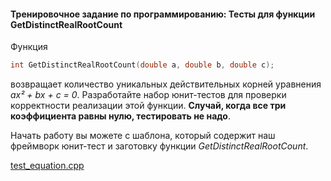 #### Тренировочное задание по программированию: Тесты для функции GetDistinctRealRootCount ####


Функция
```objectivec
int GetDistinctRealRootCount(double a, double b, double c);
```
возвращает количество уникальных действительных корней уравнения *ax² + bx + c = 0*. Разработайте набор юнит-тестов для проверки корректности реализации этой функции. **Случай, когда все три коэффициента равны нулю, тестировать не надо**.

Начать работу вы можете с шаблона, который содержит наш фреймворк юнит-тест и заготовку функции *GetDistinctRealRootCount*.

[test_equation.cpp](https://github.com/salizade22/Modern-C-plus-plus-specialization/blob/main/Yellow%20Belt/Week%202/Practice%20Programming%20Assignment%201/test_equation.cpp)

